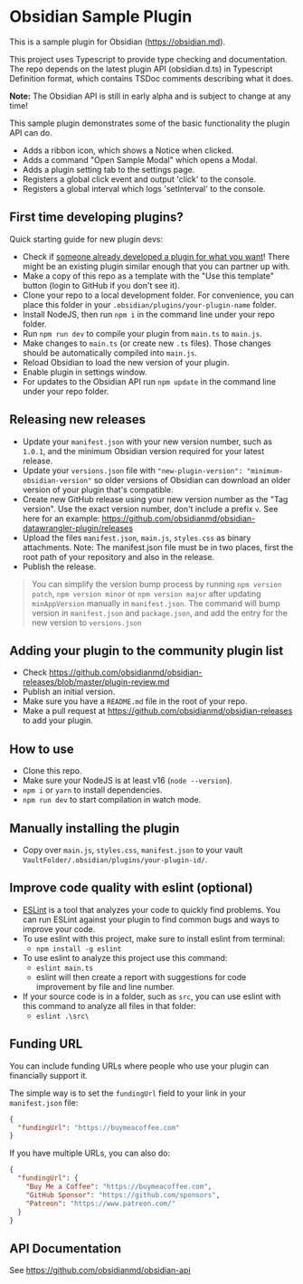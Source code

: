 # Obsidian Sample Plugin

This is a sample plugin for Obsidian (https://obsidian.md).

This project uses Typescript to provide type checking and documentation. The
repo depends on the latest plugin API (obsidian.d.ts) in Typescript Definition
format, which contains TSDoc comments describing what it does.

**Note:** The Obsidian API is still in early alpha and is subject to change at
any time!

This sample plugin demonstrates some of the basic functionality the plugin API
can do.

- Adds a ribbon icon, which shows a Notice when clicked.
- Adds a command "Open Sample Modal" which opens a Modal.
- Adds a plugin setting tab to the settings page.
- Registers a global click event and output 'click' to the console.
- Registers a global interval which logs 'setInterval' to the console.

## First time developing plugins?

Quick starting guide for new plugin devs:

- Check if
  [someone already developed a plugin for what you want](https://obsidian.md/plugins)!
  There might be an existing plugin similar enough that you can partner up with.
- Make a copy of this repo as a template with the "Use this template" button
  (login to GitHub if you don't see it).
- Clone your repo to a local development folder. For convenience, you can place
  this folder in your `.obsidian/plugins/your-plugin-name` folder.
- Install NodeJS, then run `npm i` in the command line under your repo folder.
- Run `npm run dev` to compile your plugin from `main.ts` to `main.js`.
- Make changes to `main.ts` (or create new `.ts` files). Those changes should be
  automatically compiled into `main.js`.
- Reload Obsidian to load the new version of your plugin.
- Enable plugin in settings window.
- For updates to the Obsidian API run `npm update` in the command line under
  your repo folder.

## Releasing new releases

- Update your `manifest.json` with your new version number, such as `1.0.1`, and
  the minimum Obsidian version required for your latest release.
- Update your `versions.json` file with
  `"new-plugin-version": "minimum-obsidian-version"` so older versions of
  Obsidian can download an older version of your plugin that's compatible.
- Create new GitHub release using your new version number as the "Tag version".
  Use the exact version number, don't include a prefix `v`. See here for an
  example: https://github.com/obsidianmd/obsidian-datawrangler-plugin/releases
- Upload the files `manifest.json`, `main.js`, `styles.css` as binary
  attachments. Note: The manifest.json file must be in two places, first the
  root path of your repository and also in the release.
- Publish the release.

> You can simplify the version bump process by running `npm version patch`,
> `npm version minor` or `npm version major` after updating `minAppVersion`
> manually in `manifest.json`. The command will bump version in `manifest.json`
> and `package.json`, and add the entry for the new version to `versions.json`

## Adding your plugin to the community plugin list

- Check
  https://github.com/obsidianmd/obsidian-releases/blob/master/plugin-review.md
- Publish an initial version.
- Make sure you have a `README.md` file in the root of your repo.
- Make a pull request at https://github.com/obsidianmd/obsidian-releases to add
  your plugin.

## How to use

- Clone this repo.
- Make sure your NodeJS is at least v16 (`node --version`).
- `npm i` or `yarn` to install dependencies.
- `npm run dev` to start compilation in watch mode.

## Manually installing the plugin

- Copy over `main.js`, `styles.css`, `manifest.json` to your vault
  `VaultFolder/.obsidian/plugins/your-plugin-id/`.

## Improve code quality with eslint (optional)

- [ESLint](https://eslint.org/) is a tool that analyzes your code to quickly
  find problems. You can run ESLint against your plugin to find common bugs and
  ways to improve your code.
- To use eslint with this project, make sure to install eslint from terminal:
  - `npm install -g eslint`
- To use eslint to analyze this project use this command:
  - `eslint main.ts`
  - eslint will then create a report with suggestions for code improvement by
    file and line number.
- If your source code is in a folder, such as `src`, you can use eslint with
  this command to analyze all files in that folder:
  - `eslint .\src\`

## Funding URL

You can include funding URLs where people who use your plugin can financially
support it.

The simple way is to set the `fundingUrl` field to your link in your
`manifest.json` file:

```json
{
  "fundingUrl": "https://buymeacoffee.com"
}
```

If you have multiple URLs, you can also do:

```json
{
  "fundingUrl": {
    "Buy Me a Coffee": "https://buymeacoffee.com",
    "GitHub Sponsor": "https://github.com/sponsors",
    "Patreon": "https://www.patreon.com/"
  }
}
```

## API Documentation

See https://github.com/obsidianmd/obsidian-api
